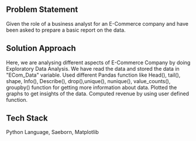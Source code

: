 ## Problem Statement
Given the role of a business analyst for an E-Commerce company and have been asked to prepare a basic report on the data.

## Solution Approach
Here, we are analysing different aspects of E-Commerce Company by doing Exploratory Data Analysis. 
We have read the data and stored the data in "ECom_Data" variable.
Used different Pandas function like Head(), tail(), shape, Info(), Describe(), drop(),unique(), nunique(), value_counts(), groupby() function for getting more information about data.
Plotted the graphs to get insights of the data.
Computed revenue by using user defined function.

## Tech Stack
  Python Language, Saeborn, Matplotlib



